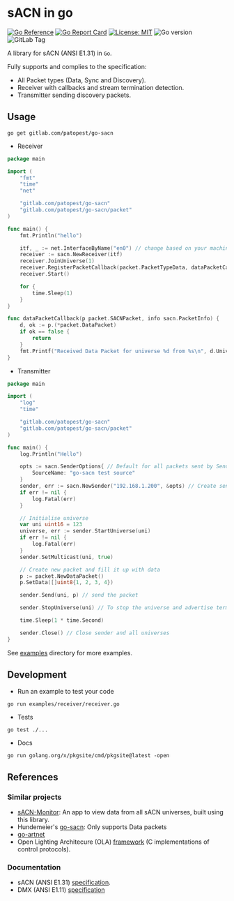 # sACN in go

[![Go Reference](https://pkg.go.dev/badge/gitlab.com/patopest/go-sacn.svg)](https://pkg.go.dev/gitlab.com/patopest/go-sacn)
[![Go Report Card](https://goreportcard.com/badge/gitlab.com/patopest/go-sacn)](https://goreportcard.com/report/gitlab.com/patopest/go-sacn)
[![License: MIT](https://img.shields.io/badge/License-MIT-green.svg)](https://opensource.org/licenses/MIT)
![Go version](https://img.shields.io/gitlab/go-mod/go-version/patopest/go-sacn)
![GitLab Tag](https://img.shields.io/gitlab/v/tag/patopest%2Fgo-sacn)

A library for sACN (ANSI E1.31) in `Go`.

Fully supports and complies to the specification:

- All Packet types (Data, Sync and Discovery).
- Receiver with callbacks and stream termination detection.
- Transmitter sending discovery packets.


## Usage

```shell
go get gitlab.com/patopest/go-sacn
```

- Receiver

```go
package main

import (
    "fmt"
    "time"
    "net"

    "gitlab.com/patopest/go-sacn"
    "gitlab.com/patopest/go-sacn/packet"
)

func main() {
    fmt.Println("hello")

    itf, _ := net.InterfaceByName("en0") // change based on your machine
    receiver := sacn.NewReceiver(itf)
    receiver.JoinUniverse(1)
    receiver.RegisterPacketCallback(packet.PacketTypeData, dataPacketCallback)
    receiver.Start()

    for {
        time.Sleep(1)
    }
}

func dataPacketCallback(p packet.SACNPacket, info sacn.PacketInfo) {
    d, ok := p.(*packet.DataPacket)
    if ok == false {
        return
    }
    fmt.Printf("Received Data Packet for universe %d from %s\n", d.Universe, info.Source.IP.String())
}
```

- Transmitter

```go
package main

import (
    "log"
    "time"

    "gitlab.com/patopest/go-sacn"
    "gitlab.com/patopest/go-sacn/packet"
)

func main() {
    log.Println("Hello")

    opts := sacn.SenderOptions{ // Default for all packets sent by Sender if not provided in the packet itself.
        SourceName: "go-sacn test source"
    }
    sender, err := sacn.NewSender("192.168.1.200", &opts) // Create sender with binding to interface
    if err != nil {
        log.Fatal(err)
    }

    // Initialise universe
    var uni uint16 = 123
    universe, err := sender.StartUniverse(uni)
    if err != nil {
        log.Fatal(err)
    }
    sender.SetMulticast(uni, true)

    // Create new packet and fill it up with data
    p := packet.NewDataPacket()
    p.SetData([]uint8{1, 2, 3, 4})

    sender.Send(uni, p) // send the packet

    sender.StopUniverse(uni) // To stop the universe and advertise termination to receivers

    time.Sleep(1 * time.Second)

    sender.Close() // Close sender and all universes
}
```


See [examples](./examples) directory for more examples.


## Development

- Run an example to test your code

```shell
go run examples/receiver/receiver.go
```

- Tests

```shell
go test ./...
```

- Docs

```shell
go run golang.org/x/pkgsite/cmd/pkgsite@latest -open
```


## References

### Similar projects

- [sACN-Monitor](https://gitlab.com/patopest/sacn-monitor): An app to view data from all sACN universes, built using this library.
- Hundemeier's [go-sacn](https://github.com/Hundemeier/go-sacn): Only supports Data packets
- [go-artnet](https://github.com/jsimonetti/go-artnet)
- Open Lighting Architecure (OLA) [framework](https://github.com/OpenLightingProject/ola) (C implementations of control protocols).

### Documentation

- sACN (ANSI E1.31) [specification](https://tsp.esta.org/tsp/documents/docs/ANSI_E1-31-2018.pdf).
- DMX (ANSI E1.11) [specification](https://tsp.esta.org/tsp/documents/docs/ANSI-ESTA_E1-11_2008R2018.pdf)